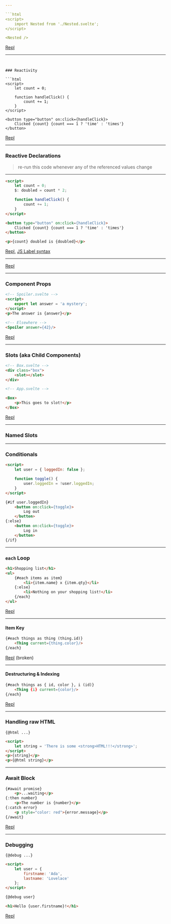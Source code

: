 ```yaml
---

```html
<script>
	import Nested from './Nested.svelte';
</script>

<Nested />
```

[Repl](https://svelte.dev/repl/208f051b0df74cf3bc82e61bcd2f7241)

---
```


### Reactivity

```html
<script>
	let count = 0;

	function handleClick() {
		count += 1;
	}
</script>

<button type="button" on:click={handleClick}>
	Clicked {count} {count === 1 ? 'time' : 'times'}
</button>
```

[Repl](https://svelte.dev/repl/22109b3a46404727a9207411ae83d705)

---

### Reactive Declarations

> re-run this code whenever any of the referenced values change

---

```html
<script>
	let count = 0;
	$: doubled = count * 2;

	function handleClick() {
		count += 1;
	}
</script>

<button type="button" on:click={handleClick}>
	Clicked {count} {count === 1 ? 'time' : 'times'}
</button>

<p>{count} doubled is {doubled}</p>
```

[Repl](https://svelte.dev/repl/40af420ebd0c47418ae9c5fe15d356cb), [JS Label syntax](https://developer.mozilla.org/en-US/docs/Web/JavaScript/Reference/Statements/label)

---

<script>
	let count = 0;

  $: {
    console.log(count)
  }

	$: if (count >= 10) {
		alert(`count is dangerously high!`);
		count = 9;
	}

	function handleClick() {
		count += 1;
	}
</script>

[Repl](https://svelte.dev/repl/cff0069ff7a24d399b96671373e1c195)

---

### Component Props

```html
<!-- Spoiler.svelte -->
<script>
	export let answer = 'a mystery';
</script>
<p>The answer is {answer}</p>

<!-- Elsewhere -->
<Spoiler answer={42}/>
```

[Repl](https://svelte.dev/repl/ee1f5b92c2bc497b9810127407d1bbd4)

---

### Slots (aka Child Components)

```html
<!-- Box.svelte -->
<div class="box">
	<slot></slot>
</div>

<!-- App.svelte -->

<Box>
	<p>This goes to slot!</p>
</Box>
```

[Repl](https://svelte.dev/repl/e2a2a1875fcf4338865fc9cef39f70d6?version=3.12.1)

---

### Named Slots



---

### Conditionals

```html
<script>
	let user = { loggedIn: false };

	function toggle() {
		user.loggedIn = !user.loggedIn;
	}
</script>

{#if user.loggedIn}
	<button on:click={toggle}>
		Log out
	</button>
{:else}
	<button on:click={toggle}>
		Log in
	</button>
{/if}
```

---

### `each` Loop

```html
<h1>Shopping list</h1>
<ul>
	{#each items as item}
		<li>{item.name} x {item.qty}</li>
	{:else}
		<li>Nothing on your shopping list!</li>
	{/each}
</ul>
```

[Repl](https://svelte.dev/repl/49395cb154fa49a09ec92daa50d56ae3?version=3.12.1)

---

#### Item Key

```html
{#each things as thing (thing.id)}
	<Thing current={thing.color}/>
{/each}
```

[Repl](https://svelte.dev/repl/f76cfd019f7c4564b0391fc4ffa62e6c?version=3.12.1) (broken)

---

#### Destructuring & Indexing

```html
{#each things as { id, color }, i (id)}
	<Thing {i} current={color}/>
{/each}
```

[Repl](https://svelte.dev/repl/069b4f22a0084a9ab8b8eec92ea76ad2?version=3.12.1)

---

### Handling raw HTML

`{@html ...}`


```html
<script>
	let string = 'There is some <strong>HTML!!!</strong>';
</script>
<p>{string}</p>
<p>{@html string}</p>
```

---

### Await Block

```html
{#await promise}
	<p>...waiting</p>
{:then number}
	<p>The number is {number}</p>
{:catch error}
	<p style="color: red">{error.message}</p>
{/await}
```

[Repl](https://svelte.dev/repl/e458c8a40bfd497e88f8145225361bf0?version=3.12.1)

---

### Debugging

`{@debug ...}`

```html
<script>
	let user = {
		firstname: 'Ada',
		lastname: 'Lovelace'
	};
</script>

{@debug user}

<h1>Hello {user.firstname}!</h1>
```

[Repl](https://svelte.dev/repl/407540e17ef74b86a00843da7d31e626?version=3.12.1)

